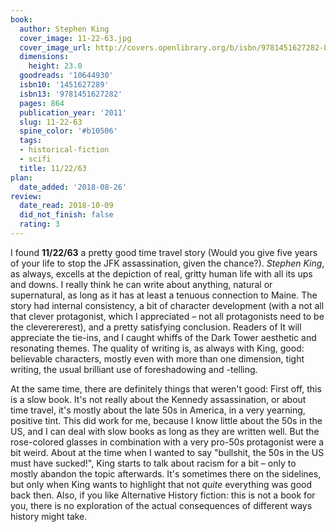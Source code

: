 ```yaml
---
book:
  author: Stephen King
  cover_image: 11-22-63.jpg
  cover_image_url: http://covers.openlibrary.org/b/isbn/9781451627282-L.jpg
  dimensions:
    height: 23.0
  goodreads: '10644930'
  isbn10: '1451627289'
  isbn13: '9781451627282'
  pages: 864
  publication_year: '2011'
  slug: 11-22-63
  spine_color: '#b10506'
  tags:
  - historical-fiction
  - scifi
  title: 11/22/63
plan:
  date_added: '2018-08-26'
review:
  date_read: 2018-10-09
  did_not_finish: false
  rating: 3
---
```


I found **11/22/63** a pretty good time travel story (Would you give five years of your life to stop the JFK assassination, given the chance?). *Stephen King*, as always, excells at the depiction of real, gritty human life with all its ups and downs. I really think he can write about anything, natural or supernatural, as long as it has at least a tenuous connection to Maine. The story had internal consistency, a bit of character development (with a not all that clever protagonist, which I appreciated – not all protagonists need to be the cleverererest), and a pretty satisfying conclusion. Readers of It will appreciate the tie-ins, and I caught whiffs of the Dark Tower aesthetic and resonating themes. The quality of writing is, as always with King, good: believable characters, mostly even with more than one dimension, tight writing, the usual brilliant use of foreshadowing and -telling.

At the same time, there are definitely things that weren't good: First off, this is a slow book. It's not really about the Kennedy assassination, or about time travel, it's mostly about the late 50s in America, in a very yearning, positive tint. This did work for me, because I know little about the 50s in the US, and I can deal with slow books as long as they are written well. But the rose-colored glasses in combination with a very pro-50s protagonist were a bit weird. About at the time when I wanted to say "bullshit, the 50s in the US must have sucked!", King starts to talk about racism for a bit – only to mostly abandon the topic afterwards. It's sometimes there on the sidelines, but only when King wants to highlight that not *quite* everything was good back then.
Also, if you like Alternative History fiction: this is not a book for you, there is no exploration of the actual consequences of different ways history might take.
